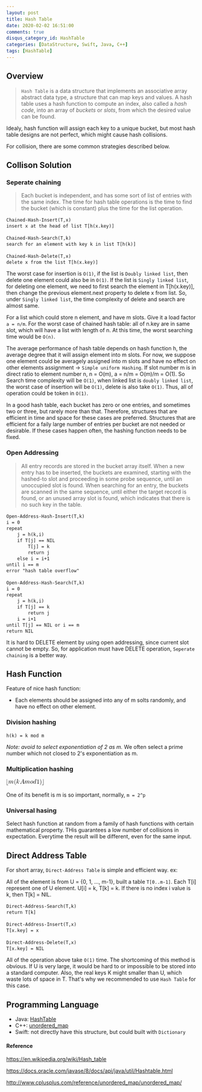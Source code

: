 ```yaml
---
layout: post
title: Hash Table
date: 2020-02-02 16:51:00
comments: true
disqus_category_id: HashTable
categories: [DataStructure, Swift, Java, C++]
tags: [HashTable]
---
```


## Overview

> `Hash Table` is a data structure that implements an associative array abstract data type, a structure that can map keys and values. A hash table uses a hash function to compute an index, also called a *hash code*, into an array of *buckets* or *slots*, from which the desired value can be found.

Idealy, hash function will assign each key to a unique bucket, but most hash table designs are not perfect, which might cause hash collisions.

For collision, there are some common strategies described below.

## Collison Solution

### Seperate chaining

> Each bucket is independent, and has some sort of list of entries with the same index. The time for hash table operations is the time to find the bucket (which is constant) plus the time for the list operation.

```
Chained-Hash-Insert(T,x)
insert x at the head of list T[h(x.key)]

Chained-Hash-Search(T,k)
search for an element with key k in list T[h(k)]

Chained-Hash-Delete(T,x)
delete x from the list T[h(x.key)]
```

The worst case for insertion is `O(1)`, if the list is `Doubly linked list`, then delete one element could also be in `O(1)`. If the list is `Singly linked list`, for deleting one element, we need to first search the element in T[h(x.key)], then change the previous element.next property to delete x from list. So, under `Singly linked list`, the time complexity of delete and search are almost same.

For a list which could store n element, and have m slots. Give it a load factor `a = n/m`. For the worst case of chained hash table: all of n.key are in same slot, which will have a list with length of n. At this time, the worst searching time would be `O(n)`.

The average performance of hash table depends on hash function h, the average degree that it will assign element into m slots. For now, we suppose one element could be averagely assigned into m slots and have no effect on other elements assignment -> `Simple uniform Hashing`. If slot number m is in direct ratio to element number n, n = O(m), a = n/m = O(m)/m = O(1). So Search time complexity will be `O(1)`, when linked list is `doubly linked list`, the worst case of insertion will be `O(1)`, delete is also take `O(1)`. Thus, all of operation could be token in `O(1)`.
 
In a good hash table, each bucket has zero or one entries, and sometimes two or three, but rarely more than that. Therefore, structures that are efficient in time and space for these cases are preferred. Structures that are efficient for a faily large number of entries per bucket are not needed or desirable. If these cases happen often, the hashing function needs to be fixed.

### Open Addressing

> All entry records are stored in the bucket array itself. When a new entry has to be inserted, the buckets are examined, starting with the hashed-to slot and proceeding in some probe sequence, until an unoccupied slot is found. When searching for an entry, the buckets are scanned in the same sequence, until either the target record is found, or an unused array slot is found, which indicates that there is no such key in the table.

```
Open-Address-Hash-Insert(T,k)
i = 0
repeat
    j = h(k,i)
    if T[j] == NIL
        T[j] = k
        return j
    else i = i+1
until i == m
error "hash table overflow"

Open-Address-Hash-Search(T,k)
i = 0
repeat
    j = h(k,i)
    if T[j] == k
        return j
    i = i+1
until T[j] == NIL or i == m
return NIL
```

It is hard to DELETE element by using open addressing, since current slot cannot be empty. So, for application must have DELETE operation, `Seperate chaining` is a better way. 

## Hash Function

Feature of nice hash function:

- Each elements should be assigned into any of m solts randomly, and have no effect on other element.

### Division hashing

```
h(k) = k mod m
```

*Note: avoid to select exponentiation of 2 as m.* We often select a prime number which not closed to 2's exponentiation as m.

### Multiplication hashing

![multiplicationhashing](/images/2020-02-02-Hash-Table/multiplicationhashing.png#simulator)

One of its benefit is m is so important, normally, `m = 2^p`

### Universal hasing

Select hash function at random from a family of hash functions with certain mathematical property. THis guarantees a low number of collisions in expectation. Everytime the result will be different, even for the same input.

## Direct Address Table

For short array, `Direct-Address Table` is simple and efficient way. ex: 

All of the element is from U = {0, 1, ..., m-1}, built a table `T[0..m-1]`. Each T[i] represent one of U element. U[i] = k, T[k] = k.
If there is no index i value is k, then T[k] = NIL.

```
Direct-Address-Search(T,k)
return T[k]

Direct-Address-Insert(T,x)
T[x.key] = x

Direct-Address-Delete(T,x)
T[x.key] = NIL
```

All of the operation above take `O(1)` time. The shortcoming of this method is obvious. If U is very large, it would be hard to or impossible to be stored into a standard computer. Also, the real keys K might smaller than U, which waste lots of space in T. That's why we recommended to use `Hash Table` for this case.

## Programming Language

- Java: [HashTable](https://docs.oracle.com/javase/8/docs/api/java/util/Hashtable.html)
- C++: [unordered_map](http://www.cplusplus.com/reference/unordered_map/unordered_map/)
- Swift: not directly have this structure, but could built with `Dictionary`

#### Reference

<https://en.wikipedia.org/wiki/Hash_table>

<https://docs.oracle.com/javase/8/docs/api/java/util/Hashtable.html>

<http://www.cplusplus.com/reference/unordered_map/unordered_map/>
